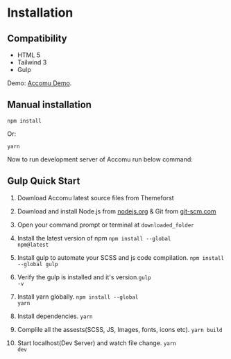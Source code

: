 # Installation

## Compatibility

- HTML 5
- Tailwind 3
- Gulp

Demo: [Accomu Demo](https://accomu.netlify.app).

## Manual installation



```shell
npm install
```

Or:

```shell
yarn
```

Now to run development server of Accomu run below command:

## Gulp Quick Start

1. Download Accomu latest source files from Themeforst

2. Download and install Node.js from [nodejs.org](https://nodejs.org/en/download/)
   & Git from [git-scm.com](https://git-scm.com/downloads)

3. Open your command prompt or terminal at <code>downloaded_folder</code>

4. Install the latest version of npm <code>npm install --global npm@latest</code>

5. Install gulp to automate your SCSS and js code compilation. <code>npm install --global gulp</code>

6. Verify the gulp is installed and it's version.<code>gulp -v</code>

7. Install yarn globally. <code>npm install --global yarn</code>

8. Install dependencies. <code>yarn</code>

9. Complile all the assests(SCSS, JS, Images, fonts, icons etc). <code>yarn build</code>

10. Start localhost(Dev Server) and watch file change. <code>yarn dev</code>
